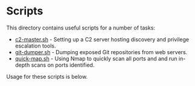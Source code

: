 # Scripts

This directory contains useful scripts for a number of tasks:

- [c2-master.sh](c2-master.sh) -  Setting up a C2 server hosting discovery and privilege escalation tools.
- [git-dumper.sh](git-dumper.sh) - Dumping exposed Git repositories from web servers. 
- [quick-map.sh](quick-map.sh) - Using Nmap to quickly scan all ports and and run in-depth scans on ports identified. 

Usage for these scripts is below. 

